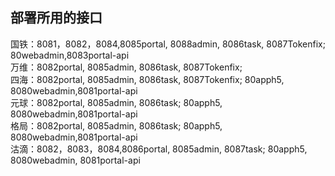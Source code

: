 ## 部署所用的接口
国铁：8081，8082，8084,8085portal, 8088admin, 8086task, 8087Tokenfix; 80webadmin,8083portal-api  
万维：8082portal, 8085admin,  8086task, 8087Tokenfix;  
四海：8082portal, 8085admin,  8086task, 8087Tokenfix; 80apph5, 8080webadmin,8081portal-api  
元球：8082portal, 8085admin,  8086task; 80apph5, 8080webadmin,8081portal-api  
格局：8082portal, 8085admin,  8086task; 80apph5, 8080webadmin,8081portal-api  
沽滴：8082，8083，8084,8086portal, 8085admin,  8087task; 80apph5, 8080webadmin, 8081portal-api  
